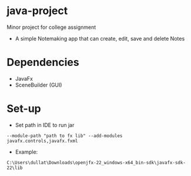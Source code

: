 # java-project
Minor project for college assignment

* A simple Notemaking app that can create, edit, save and delete Notes

# Dependencies

- JavaFx
- SceneBuilder (GUI)

# Set-up


- Set path in IDE to run jar  
```
--module-path "path to fx lib" --add-modules javafx.controls,javafx.fxml
```
- Example: 
```
C:\Users\dullat\Downloads\openjfx-22_windows-x64_bin-sdk\javafx-sdk-22\lib
```
